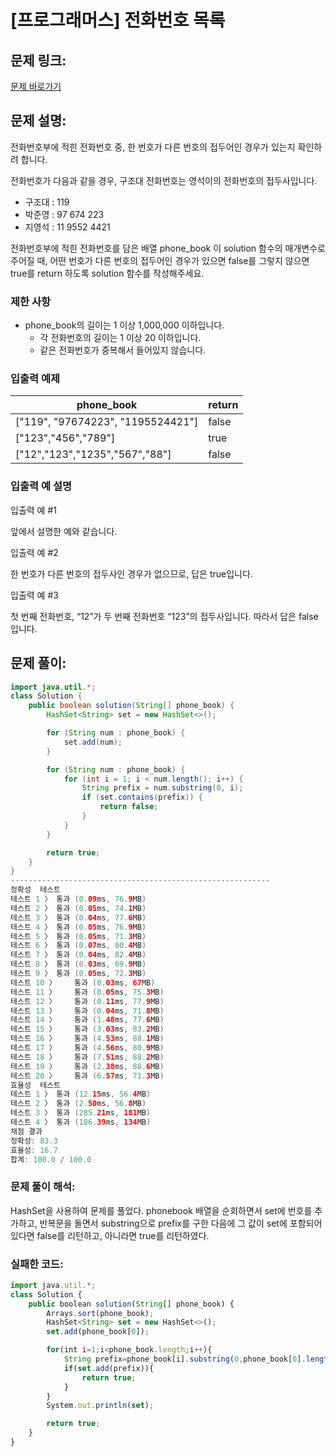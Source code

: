 # [프로그래머스] 전화번호 목록

## 문제 링크:

[문제 바로가기](https://school.programmers.co.kr/learn/courses/30/lessons/42577#)

## 문제 설명:

전화번호부에 적힌 전화번호 중, 한 번호가 다른 번호의 접두어인 경우가 있는지 확인하려 합니다.

전화번호가 다음과 같을 경우, 구조대 전화번호는 영석이의 전화번호의 접두사입니다.

- 구조대 : 119
- 박준영 : 97 674 223
- 지영석 : 11 9552 4421

전화번호부에 적힌 전화번호를 담은 배열 phone_book 이 solution 함수의 매개변수로 주어질 때, 어떤 번호가 다른 번호의 접두어인 경우가 있으면 false를 그렇지 않으면 true를 return 하도록 solution 함수를 작성해주세요.

### 제한 사항

- phone_book의 길이는 1 이상 1,000,000 이하입니다.
    - 각 전화번호의 길이는 1 이상 20 이하입니다.
    - 같은 전화번호가 중복해서 들어있지 않습니다.

### 입출력 예제

| phone_book | return |
| --- | --- |
| ["119", "97674223", "1195524421"] | false |
| ["123","456","789"] | true |
| ["12","123","1235","567","88"] | false |

### 입출력 예 설명

입출력 예 #1

앞에서 설명한 예와 같습니다.

입출력 예 #2

한 번호가 다른 번호의 접두사인 경우가 없으므로, 답은 true입니다.

입출력 예 #3

첫 번째 전화번호, “12”가 두 번째 전화번호 “123”의 접두사입니다. 따라서 답은 false입니다.

## 문제 풀이:

```java
import java.util.*;
class Solution {
    public boolean solution(String[] phone_book) {
        HashSet<String> set = new HashSet<>();

        for (String num : phone_book) {
            set.add(num);
        }

        for (String num : phone_book) {
            for (int i = 1; i < num.length(); i++) {
                String prefix = num.substring(0, i);
                if (set.contains(prefix)) {
                    return false;
                }
            }
        }

        return true;
    }
}
----------------------------------------------------------
정확성  테스트
테스트 1 〉	통과 (0.09ms, 76.9MB)
테스트 2 〉	통과 (0.05ms, 74.1MB)
테스트 3 〉	통과 (0.04ms, 77.6MB)
테스트 4 〉	통과 (0.05ms, 76.9MB)
테스트 5 〉	통과 (0.05ms, 71.3MB)
테스트 6 〉	통과 (0.07ms, 80.4MB)
테스트 7 〉	통과 (0.04ms, 82.4MB)
테스트 8 〉	통과 (0.03ms, 69.9MB)
테스트 9 〉	통과 (0.05ms, 72.3MB)
테스트 10 〉	통과 (0.03ms, 67MB)
테스트 11 〉	통과 (0.05ms, 75.3MB)
테스트 12 〉	통과 (0.11ms, 77.9MB)
테스트 13 〉	통과 (0.04ms, 71.8MB)
테스트 14 〉	통과 (1.48ms, 77.6MB)
테스트 15 〉	통과 (3.03ms, 83.2MB)
테스트 16 〉	통과 (4.53ms, 88.1MB)
테스트 17 〉	통과 (4.56ms, 80.9MB)
테스트 18 〉	통과 (7.51ms, 88.2MB)
테스트 19 〉	통과 (2.38ms, 88.6MB)
테스트 20 〉	통과 (6.57ms, 71.3MB)
효율성  테스트
테스트 1 〉	통과 (12.15ms, 56.4MB)
테스트 2 〉	통과 (2.50ms, 56.8MB)
테스트 3 〉	통과 (285.21ms, 181MB)
테스트 4 〉	통과 (186.39ms, 134MB)
채점 결과
정확성: 83.3
효율성: 16.7
합계: 100.0 / 100.0
```

### **문제 풀이 해석:**

HashSet을 사용하여 문제를 풀었다. phonebook 배열을 순회하면서 set에 번호를 추가하고, 반복문을 돌면서 substring으로 prefix를 구한 다음에 그 값이 set에 포함되어있다면 false를 리턴하고, 아니라면 true를 리턴하였다.

### 실패한 코드:

```jsx
import java.util.*;
class Solution {
    public boolean solution(String[] phone_book) {
        Arrays.sort(phone_book);
        HashSet<String> set = new HashSet<>();
        set.add(phone_book[0]);

        for(int i=1;i<phone_book.length;i++){
            String prefix=phone_book[i].substring(0,phone_book[0].length());
            if(set.add(prefix)){
                return true;
            }
        }
        System.out.println(set);

        return true;
    }
}
```